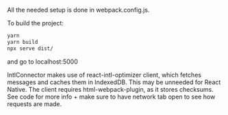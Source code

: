 All the needed setup is done in webpack.config.js.

To build the project:

```bash
yarn
yarn build
npx serve dist/
```

and go to localhost:5000

IntlConnector makes use of react-intl-optimizer client, which fetches messages and caches them in IndexedDB.
This may be unneeded for React Native.
The client requires html-webpack-plugin, as it stores checksums.
See code for more info + make sure to have network tab open to see how requests are made.
